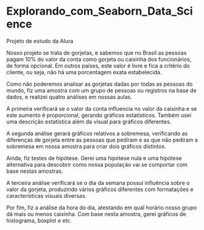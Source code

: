 # Explorando_com_Seaborn_Data_Science
Projeto de estudo da Alura

Nosso projeto se trata de gorjetas, e sabemos que no Brasil as pessoas pagam 10% do valor da conta como gorjeta ou caixinha dos funcionários, de forma opcional. Em outros países, este valor é livre e fica a critério do cliente, ou seja, não há uma porcentagem exata estabelecida.

Como não poderemos analisar as gorjetas dadas por todas as pessoas do mundo, fiz uma amostra com um grupo de pessoas ou registros na base de dados, e realizei quatro análises em nossas aulas.

A primeira verificará se o valor da conta influencia no valor da caixinha e se este aumento é proporcional, gerando gráficos estatísticos. Também usei uma descrição estatística além da visual para gráficos diferentes.

A segunda análise gerará gráficos relativos a sobremesa, verificando as diferenças de gorjeta entre as pessoas que pediram e as que não pediram a sobremesa em nossa amostra para criar dois gráficos distintos.

Ainda, fiz testes de hipótese. Gerei uma hipótese nula e uma hipótese alternativa para descobrir como nossa população vai se comportar com base nestas amostras.

A terceira análise verificará se o dia da semana possui influência sobre o valor da gorjeta, produzindo vários gráficos diferentes com formatações e características visuais diversas.

Por fim, fiz a análise da hora do dia, atestando em qual horário nosso grupo dá mais ou menos caixinha. Com base nesta amostra, gerei gráficos de histograma, boxplot e etc.
